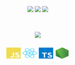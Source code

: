 
<div align="center"> 
 <a href ="https://github.com/rafaelmerlotto"><img src="https://img.shields.io/badge/-Github-%23333?style=for-the-badge&logo=github&logoColor=white" target="_blank"></a>
<a href = "rafaelmerlotto@gmail.com"><img src="https://img.shields.io/badge/-Gmail-ef2f2f?style=for-the-badge&logo=gmail&logoColor=white" target="_blank"></a>
<a href="https://www.linkedin.com/in/rafael-merlotto-715266101/" target="_blank"><img src="https://img.shields.io/badge/-LinkedIn-%230077B5?style=for-the-badge&logo=linkedin&logoColor=white" target="_blank"></a> 
</div>
<div>
<h1  align="center"> <img src="https://img.icons8.com/fluency/48/000000/source-code.png"/></h1>
</div>

<div align="center" >

<img align="center" alt="Rafa-Js" height="30" width="40" src="https://raw.githubusercontent.com/devicons/devicon/master/icons/javascript/javascript-plain.svg">
<img align="center" alt="Rafa-Js" height="30" width="40" src="https://raw.githubusercontent.com/devicons/devicon/master/icons/react/react-original.svg">
<img align="center" alt="Rafa-Js" height="30" width="40" src="https://raw.githubusercontent.com/devicons/devicon/master/icons/typescript/typescript-plain.svg">
<img align="center" alt="Rafa-Js" height="30" width="40" src="https://raw.githubusercontent.com/devicons/devicon/master/icons/nodejs/nodejs-original.svg">

</div>

